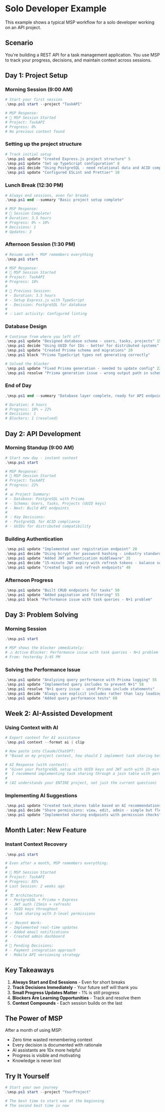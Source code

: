 # Solo Developer Example

This example shows a typical MSP workflow for a solo developer working on an API project.

## Scenario

You're building a REST API for a task management application. You use MSP to track your progress, decisions, and maintain context across sessions.

## Day 1: Project Setup

### Morning Session (9:00 AM)

```powershell
# Start your first session
.\msp.ps1 start --project "TaskAPI"

# MSP Response:
# 🚀 MSP Session Started
# Project: TaskAPI
# Progress: 0%
# No previous context found
```

### Setting up the project structure

```powershell
# Track initial setup
.\msp.ps1 update "Created Express.js project structure" 5
.\msp.ps1 update "Set up TypeScript configuration" 8
.\msp.ps1 decide "Using PostgreSQL - need relational data and ACID compliance"
.\msp.ps1 update "Configured ESLint and Prettier" 10
```

### Lunch Break (12:30 PM)

```powershell
# Always end sessions, even for breaks
.\msp.ps1 end --summary "Basic project setup complete"

# MSP Response:
# 🎯 Session Complete!
# Duration: 3.5 hours
# Progress: 0% → 10%
# Decisions: 1
# Updates: 3
```

### Afternoon Session (1:30 PM)

```powershell
# Resume work - MSP remembers everything
.\msp.ps1 start

# MSP Response:
# 🚀 MSP Session Started
# Project: TaskAPI
# Progress: 10%
# 
# 📝 Previous Session:
# - Duration: 3.5 hours
# - Setup Express.js with TypeScript
# - Decision: PostgreSQL for database
#
# 💡 Last activity: Configured linting
```

### Database Design

```powershell
# Continue from where you left off
.\msp.ps1 update "Designed database schema - users, tasks, projects" 15
.\msp.ps1 decide "Using UUID for IDs - better for distributed systems"
.\msp.ps1 update "Created Prisma schema and migrations" 20
.\msp.ps1 block "Prisma TypeScript types not generating correctly"

# Solved the blocker
.\msp.ps1 update "Fixed Prisma generation - needed to update config" 22
.\msp.ps1 resolve "Prisma generation issue - wrong output path in schema"
```

### End of Day

```powershell
.\msp.ps1 end --summary "Database layer complete, ready for API endpoints"

# Duration: 4 hours
# Progress: 10% → 22%
# Decisions: 1
# Blockers: 1 (resolved)
```

## Day 2: API Development

### Morning Standup (9:00 AM)

```powershell
# Start new day - instant context
.\msp.ps1 start

# MSP Response:
# 🚀 MSP Session Started
# Project: TaskAPI  
# Progress: 22%
#
# 📊 Project Summary:
# - Database: PostgreSQL with Prisma
# - Schema: Users, Tasks, Projects (UUID keys)
# - Next: Build API endpoints
#
# 💡 Key Decisions:
# - PostgreSQL for ACID compliance
# - UUIDs for distributed compatibility
```

### Building Authentication

```powershell
.\msp.ps1 update "Implemented user registration endpoint" 28
.\msp.ps1 decide "Using bcrypt for password hashing - industry standard"
.\msp.ps1 update "Added JWT authentication middleware" 35
.\msp.ps1 decide "15-minute JWT expiry with refresh tokens - balance security/UX"
.\msp.ps1 update "Created login and refresh endpoints" 40
```

### Afternoon Progress

```powershell
.\msp.ps1 update "Built CRUD endpoints for tasks" 50
.\msp.ps1 update "Added pagination and filtering" 55
.\msp.ps1 block "Performance issue with task queries - N+1 problem"
```

## Day 3: Problem Solving

### Morning Session

```powershell
.\msp.ps1 start

# MSP shows the blocker immediately:
# ⚠️ Active Blocker: Performance issue with task queries - N+1 problem
# From: Yesterday 3:45 PM
```

### Solving the Performance Issue

```powershell
.\msp.ps1 update "Analyzing query performance with Prisma logging" 55
.\msp.ps1 update "Implemented query includes to prevent N+1" 58
.\msp.ps1 resolve "N+1 query issue - used Prisma include statements"
.\msp.ps1 decide "Always use explicit includes rather than lazy loading"
.\msp.ps1 update "Added query performance tests" 60
```

## Week 2: AI-Assisted Development

### Using Context with AI

```powershell
# Export context for AI assistance
.\msp.ps1 context --format ai | clip

# Now paste into Claude/ChatGPT:
# "Based on my project context, how should I implement task sharing between users?"

# AI Response (with context):
# "Given your PostgreSQL setup with UUID keys and JWT auth with 15-min expiry,
#  I recommend implementing task sharing through a join table with permissions..."
#  
# (AI understands your ENTIRE project, not just the current question)
```

### Implementing AI Suggestions

```powershell
.\msp.ps1 update "Created task_shares table based on AI recommendations" 65
.\msp.ps1 decide "Share permissions: view, edit, admin - simple but flexible"
.\msp.ps1 update "Implemented sharing endpoints with permission checks" 70
```

## Month Later: New Feature

### Instant Context Recovery

```powershell
.\msp.ps1 start

# Even after a month, MSP remembers everything:
# 
# 🚀 MSP Session Started
# Project: TaskAPI
# Progress: 85%
# Last Session: 2 weeks ago
#
# 🏗️ Architecture:
# - PostgreSQL + Prisma + Express
# - JWT auth (15min + refresh)
# - UUID keys throughout
# - Task sharing with 3-level permissions
#
# 📈 Recent Work:
# - Implemented real-time updates
# - Added email notifications
# - Created admin dashboard
#
# 💭 Pending Decisions:
# - Payment integration approach
# - Mobile API versioning strategy
```

## Key Takeaways

1. **Always Start and End Sessions** - Even for short breaks
2. **Track Decisions Immediately** - Your future self will thank you
3. **Small Progress Updates Matter** - 1% is still progress
4. **Blockers Are Learning Opportunities** - Track and resolve them
5. **Context Compounds** - Each session builds on the last

## The Power of MSP

After a month of using MSP:
- Zero time wasted remembering context
- Every decision is documented with rationale
- AI assistants are 10x more helpful
- Progress is visible and motivating
- Knowledge is never lost

## Try It Yourself

```powershell
# Start your own journey
.\msp.ps1 start --project "YourProject"

# The best time to start was at the beginning
# The second best time is now
```
